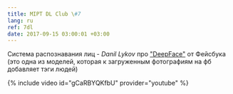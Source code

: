 ```yaml
---
title: MIPT DL Club \#7
lang: ru
ref: 7dl
date: 2017-09-15 03:00:01 +03:00
---
```


Система распознавания лиц - _Danil Lykov_ про ["DeepFace"](https://research.fb.com/publications/deepface-closing-the-gap-to-human-level-performance-in-face-verification/) от Фейсбука
(это одна из моделей, которая к загруженным фотографиям на фб добавляет тэги людей)

{% include video id="gCaRBYQKfbU" provider="youtube" %}
